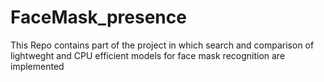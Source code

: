# FaceMask_presence
This Repo contains part of the project in which search and comparison of lightweght and CPU efficient models for face mask recognition are implemented
